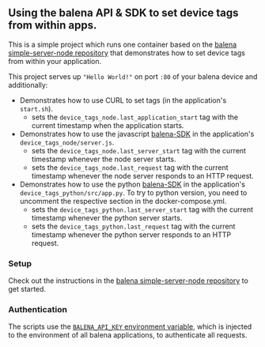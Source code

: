 ## Using the balena API & SDK to set device tags from within apps.

This is a simple project which runs one container based on the [balena simple-server-node repository][simple-server-node] that demonstrates how to set device tags from within your application.

This project serves up `"Hello World!"` on port `:80` of your balena device and additionally:
* Demonstrates how to use CURL to set tags (in the application's `start.sh`).
  * sets the `device_tags_node.last_application_start` tag with the current timestamp when the application starts.
* Demonstrates how to use the javascript [balena-SDK][balena-sdk] in the application's `device_tags_node/server.js`.
  * sets the `device_tags_node.last_server_start` tag with the current timestamp whenever the node server starts.
  * sets the `device_tags_node.last_request` tag with the current timestamp whenever the node server responds to an HTTP request.
* Demonstrates how to use the python [balena-SDK][balena-sdk-python] in the application's `device_tags_python/src/app.py`. To try to python version, you need to uncomment the respective section in the docker-compose.yml.
  * sets the `device_tags_python.last_server_start` tag with the current timestamp whenever the python server starts.
  * sets the `device_tags_python.last_request` tag with the current timestamp whenever the python server responds to an HTTP request.

### Setup

Check out the instructions in the [balena simple-server-node repository][simple-server-node] to get started.

### Authentication

The scripts use the [`BALENA_API_KEY` environment variable][container-environment], which is injected to the environment of all balena applications, to authenticate all requests.

[simple-server-node]:https://github.com/balena-io-projects/simple-server-node
[balena-sdk]:https://github.com/balena-io/balena-sdk/
[balena-sdk-python]:https://github.com/balena-io/balena-sdk-python/
[container-environment]:https://docs.balena.io/runtime/runtime/#the-container-environment
